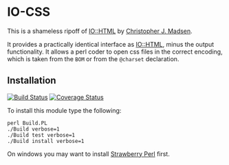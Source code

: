 IO-CSS
======

This is a shameless ripoff of [IO::HTML][1] by [Christopher J. Madsen](cjmweb.net).

It provides a practically identical interface as [IO::HTML][1], minus the output functionality. It allows a perl
coder to open css files in the correct encoding, which is taken from the `BOM` or from the `@charset` declaration.

[1]: http://search.cpan.org/dist/IO-HTML/lib/IO/HTML.pm

Installation
------------

[![Build Status](https://travis-ci.org/mgreter/IO-CSS.svg?branch=master)](https://travis-ci.org/mgreter/IO-CSS)
[![Coverage Status](https://img.shields.io/coveralls/mgreter/IO-CSS.svg)](https://coveralls.io/r/mgreter/IO-CSS?branch=master)

To install this module type the following:

    perl Build.PL
    ./Build verbose=1
    ./Build test verbose=1
    ./Build install verbose=1

On windows you may want to install [Strawberry Perl](http://strawberryperl.com/) first.
